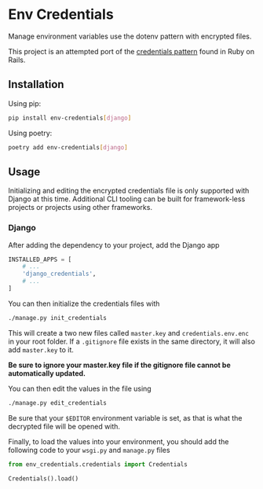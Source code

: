 # Env Credentials

Manage environment variables use the dotenv pattern with encrypted files.

This project is an attempted port of the [credentials pattern](https://edgeguides.rubyonrails.org/security.html#custom-credentials)
found in Ruby on Rails.

## Installation

Using pip:

```bash
pip install env-credentials[django]
```

Using poetry:

```bash
poetry add env-credentials[django]
```

## Usage

Initializing and editing the encrypted credentials file is only supported with Django at this time. Additional CLI
tooling can be built for framework-less projects or projects using other frameworks.

### Django

After adding the dependency to your project, add the Django app

```python
INSTALLED_APPS = [
    # ...
    'django_credentials',
    # ...
]
```

You can then initialize the credentials files with

```bash
./manage.py init_credentials
```

This will create a two new files called `master.key` and `credentials.env.enc` in your root folder. If a `.gitignore`
file exists in the same directory, it will also add `master.key` to it.

**Be sure to ignore your master.key file if the gitignore file cannot be automatically updated.**

You can then edit the values in the file using

```bash
./manage.py edit_credentials
```

Be sure that your `$EDITOR` environment variable is set, as that is what the decrypted file will be opened with.

Finally, to load the values into your environment, you should add the following code to your `wsgi.py` and `manage.py`
files

```python
from env_credentials.credentials import Credentials

Credentials().load()
```
